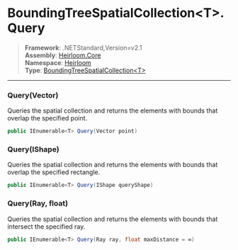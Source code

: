 # BoundingTreeSpatialCollection\<T>.Query

> **Framework**: .NETStandard,Version=v2.1  
> **Assembly**: [Heirloom.Core][0]  
> **Namespace**: [Heirloom][0]  
> **Type**: [BoundingTreeSpatialCollection\<T>][1]  

--------------------------------------------------------------------------------

### Query(Vector)

Queries the spatial collection and returns the elements with bounds that overlap the specified point.

```cs
public IEnumerable<T> Query(Vector point)
```

### Query(IShape)

Queries the spatial collection and returns the elements with bounds that overlap the specified rectangle.

```cs
public IEnumerable<T> Query(IShape queryShape)
```

### Query(Ray, float)

Queries the spatial collection and returns the elements with bounds that intersect the specified ray.

```cs
public IEnumerable<T> Query(Ray ray, float maxDistance = ∞)
```

[0]: ..\Heirloom.Core.md
[1]: Heirloom.BoundingTreeSpatialCollection[T].md
